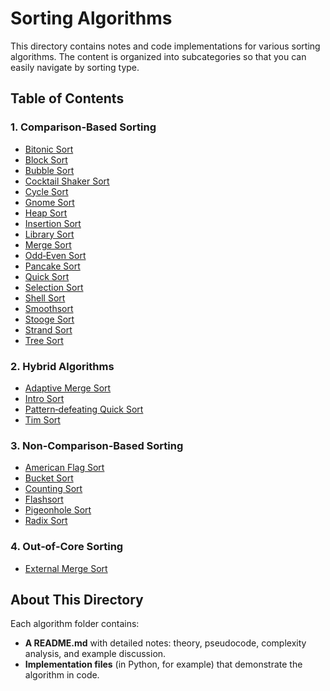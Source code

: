 # Sorting Algorithms

This directory contains notes and code implementations for various sorting algorithms. The content is organized into subcategories so that you can easily navigate by sorting type.

## Table of Contents

### 1. Comparison‑Based Sorting
- [Bitonic Sort](./comparison-based/bitonic_sort/README.md)
- [Block Sort](./comparison-based/block_sort/README.md)
- [Bubble Sort](./comparison-based/bubble_sort/README.md)
- [Cocktail Shaker Sort](./comparison-based/cocktail_shaker_sort/README.md)
- [Cycle Sort](./comparison-based/cycle_sort/README.md)
- [Gnome Sort](./comparison-based/gnome_sort/README.md)
- [Heap Sort](./comparison-based/heap_sort/README.md)
- [Insertion Sort](./comparison-based/insertion_sort/README.md)
- [Library Sort](./comparison-based/library_sort/README.md)
- [Merge Sort](./comparison-based/merge_sort/README.md)
- [Odd‑Even Sort](./comparison-based/odd-even_sort/README.md)
- [Pancake Sort](./comparison-based/pancake_sort/README.md)
- [Quick Sort](./comparison-based/quick_sort/README.md)
- [Selection Sort](./comparison-based/selection_sort/README.md)
- [Shell Sort](./comparison-based/shell_sort/README.md)
- [Smoothsort](./comparison-based/smoothsort/README.md)
- [Stooge Sort](./comparison-based/stooge_sort/README.md)
- [Strand Sort](./comparison-based/strand_sort/README.md)
- [Tree Sort](./comparison-based/tree_sort/README.md)

### 2. Hybrid Algorithms
- [Adaptive Merge Sort](./hybrid_algorithms/adaptive_merge_sort/README.md)
- [Intro Sort](./hybrid_algorithms/intro_sort/README.md)
- [Pattern‑defeating Quick Sort](./hybrid_algorithms/pattern-defeating_quick_sort/README.md)
- [Tim Sort](./hybrid_algorithms/tim_sort/README.md)

### 3. Non‑Comparison‑Based Sorting
- [American Flag Sort](./non-comparison-based/american_flag_sort/README.md)
- [Bucket Sort](./non-comparison-based/bucket_sort/README.md)
- [Counting Sort](./non-comparison-based/counting_sort/README.md)
- [Flashsort](./non-comparison-based/flashsort/README.md)
- [Pigeonhole Sort](./non-comparison-based/pigeonhole_sort/README.md)
- [Radix Sort](./non-comparison-based/radix_sort/README.md)

### 4. Out‑of‑Core Sorting
- [External Merge Sort](./out-of-core_sorting/external_merge_sort/README.md)

## About This Directory

Each algorithm folder contains:
- **A README.md** with detailed notes: theory, pseudocode, complexity analysis, and example discussion.
- **Implementation files** (in Python, for example) that demonstrate the algorithm in code.
